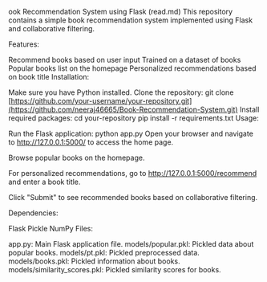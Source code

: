 ook Recommendation System using Flask (read.md)
This repository contains a simple book recommendation system implemented using Flask and collaborative filtering.

Features:

Recommend books based on user input
Trained on a dataset of books
Popular books list on the homepage
Personalized recommendations based on book title
Installation:

Make sure you have Python installed.
Clone the repository:
git clone [https://github.com/your-username/your-repository.git](https://github.com/neeraj46665/Book-Recommendation-System.git)
Install required packages:
cd your-repository
pip install -r requirements.txt
Usage:

Run the Flask application:
python app.py
Open your browser and navigate to http://127.0.0.1:5000/ to access the home page.

Browse popular books on the homepage.

For personalized recommendations, go to http://127.0.0.1:5000/recommend and enter a book title.

Click "Submit" to see recommended books based on collaborative filtering.

Dependencies:

Flask
Pickle
NumPy
Files:

app.py: Main Flask application file.
models/popular.pkl: Pickled data about popular books.
models/pt.pkl: Pickled preprocessed data.
models/books.pkl: Pickled information about books.
models/similarity_scores.pkl: Pickled similarity scores for books.

